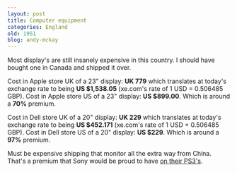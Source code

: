 ```yaml
---
layout: post
title: Computer equipment
categories: England
old: 1951
blog: andy-mckay
---
```

<p>Most display's are still insanely expensive in this country. I should have bought one in Canada and shipped it over.</p>
<p>Cost in Apple store UK of a 23" display: <b>UK 779</b> which translates at today's exchange rate to being <b>US $1,538.05</b> (xe.com's rate of 1 USD = 0.506485 GBP). Cost in Apple store US of a 23" display: <b>US $899.00</b>.  Which is around a <b>70%</b> premium.</p>
<p>Cost in Dell store UK of a 20" display: <b>UK 229</b> which translates at today's exchange rate to being <b>US $452.171</b> (xe.com's rate of 1 USD = 0.506485 GBP). Cost in Dell store US of a 20" display:
<b>US $229</b>. Which is around a <b>97%</b> premium.</p>
<p>Must be expensive shipping that monitor all the extra way from China. That's a premium that Sony would be proud to have <a href="http://technology.guardian.co.uk/weekly/story/0,,2002678,00.html">on their PS3's</a>.</p>